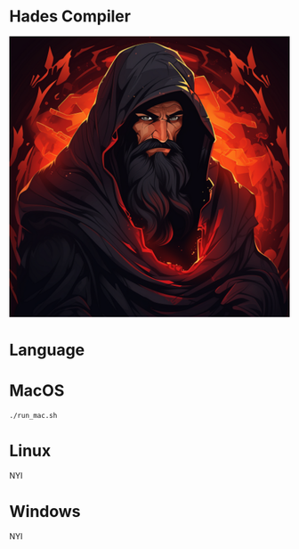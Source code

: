 # Hades Compiler

![hades](assets/hades.png)

# Language


# MacOS

```
./run_mac.sh
```

# Linux

NYI

# Windows

NYI